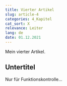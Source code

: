 ```yaml
---
title: Vierter Artikel
slug: article-4
categories: 4_Kapitel
cat_sort: X
relevance: Leiter
lang: de
date: 01.12.2021
---
```


Mein vierter Artikel.

## Untertitel

Nur für Funktionskontrolle...
